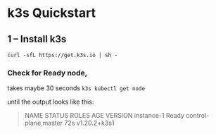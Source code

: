# k3s Quickstart

## 1 – Install k3s

`curl -sfL https://get.k3s.io | sh -`

### Check for Ready node, 

takes maybe 30 seconds
`k3s kubectl get node`

until the output looks like this:
> NAME         STATUS   ROLES                  AGE   VERSION
> instance-1   Ready    control-plane,master   72s   v1.20.2+k3s1



